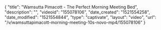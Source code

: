 {
    "title": "Wamsutta Pimacott - The Perfect Morning Meeting Bed",
    "description": "",
    "videoid": "155078106",
    "date_created": "1521554258",
    "date_modified": "1521554844",
    "type": "captivate",
    "layout": "video",
    "url": "\/v\/wamsuttapimacott-morning-meeting-10s-novo-mp4\/155078106"
}